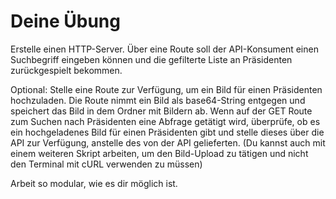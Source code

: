 # Deine Übung

Erstelle einen HTTP-Server. Über eine Route soll der API-Konsument einen Suchbegriff eingeben können und die gefilterte Liste an Präsidenten zurückgespielt bekommen.

Optional: Stelle eine Route zur Verfügung, um ein Bild für einen Präsidenten hochzuladen. Die Route nimmt ein Bild als base64-String entgegen und speichert das Bild in dem Ordner mit Bildern ab. Wenn auf der GET Route zum Suchen nach Präsidenten eine Abfrage getätigt wird, überprüfe, ob es ein hochgeladenes Bild für einen Präsidenten gibt und stelle dieses über die API zur Verfügung, anstelle des von der API gelieferten.
(Du kannst auch mit einem weiteren Skript arbeiten, um den Bild-Upload zu tätigen und nicht den Terminal mit cURL verwenden zu müssen)

Arbeit so modular, wie es dir möglich ist.